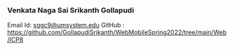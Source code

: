 ### Venkata Naga Sai Srikanth Gollapudi

Email Id: sggc9@umsystem.edu
GitHub : https://github.com/GollapudiSrikanth/WebMobileSpring2022/tree/main/Web/ICP8
